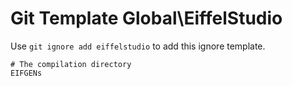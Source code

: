 Git Template Global\EiffelStudio
===

Use `git ignore add eiffelstudio` to add this ignore template.

```
# The compilation directory
EIFGENs
```
